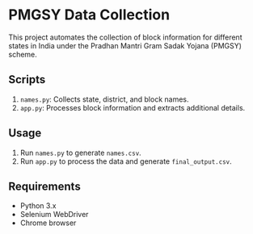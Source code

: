 # PMGSY Data Collection

This project automates the collection of block information for different states in India under the Pradhan Mantri Gram Sadak Yojana (PMGSY) scheme.

## Scripts

1. `names.py`: Collects state, district, and block names.
2. `app.py`: Processes block information and extracts additional details.

## Usage

1. Run `names.py` to generate `names.csv`.
2. Run `app.py` to process the data and generate `final_output.csv`.

## Requirements

- Python 3.x
- Selenium WebDriver
- Chrome browser
